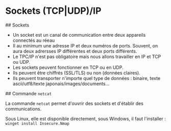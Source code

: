 # Sockets (TCP|UDP)/IP

## Sockets

- Un socket est un canal de communication entre deux appareils connectés au réeau
- Il au minimum une adresse IP et deux numéros de ports. Souvent, on aura deux adrersses IP différentes et deux ports différents.
- Le TPC/IP n'est pas obligatoire mais nous allons travailler en IP et TCP ou UDP.
- Les sockets peuvent fonctionner en TCP ou en UDP.
- Ils peuvent être chiffrés (SSL/TLS) ou non (données claires).
- Ils peuvent transporter n'importe quel type de données : binaire, texte ascii/utf8/texte japonais/images/documents...

## Commande `netcat`

La commande `netcat` permet d'ouvrir des sockets et d'établir des communications.

Sous Linux, elle est disponible directement, sous Windows, il faut l'installer : `winget install Insecure.Nmap`